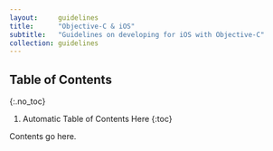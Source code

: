 ```yaml
---
layout:     guidelines
title:      "Objective-C & iOS"
subtitle:   "Guidelines on developing for iOS with Objective-C"
collection: guidelines
---
```


## Table of Contents
{:.no_toc}

1. Automatic Table of Contents Here
{:toc}

Contents go here.
